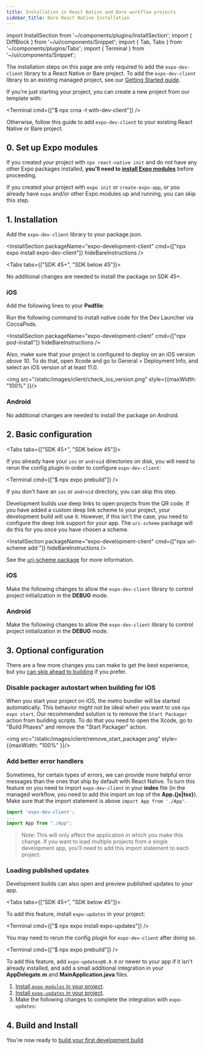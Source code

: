 ```yaml
---
title: Installation in React Native and Bare workflow projects
sidebar_title: Bare React Native Installation
---
```


import InstallSection from '~/components/plugins/InstallSection';
import { DiffBlock } from '~/ui/components/Snippet';
import { Tab, Tabs } from '~/components/plugins/Tabs';
import { Terminal } from '~/ui/components/Snippet';

The installation steps on this page are only required to add the `expo-dev-client` library to a React Native or Bare project. To add the `expo-dev-client` library to an existing managed project, see our [Getting Started guide](getting-started.md).

If you're just starting your project, you can create a new project from our template with:

<Terminal cmd={["$ npx crna -t with-dev-client"]} />

Otherwise, follow this guide to add `expo-dev-client` to your existing React Native or Bare project.

## 0. Set up Expo modules

If you created your project with `npx react-native init` and do not have any other Expo packages installed, **you'll need to [install Expo modules](../bare/installing-expo-modules)** before proceeding.

If you created your project with `expo init` or `create-expo-app`, or you already have `expo` and/or other Expo modules up and running, you can skip this step.

## 1. Installation

Add the `expo-dev-client` library to your package.json.

<InstallSection packageName="expo-development-client" cmd={["npx expo install expo-dev-client"]} hideBareInstructions />

<Tabs tabs={["SDK 45+", "SDK below 45"]}>

<Tab >

No additional changes are needed to install the package on SDK 45+.

</Tab >

<Tab >

### iOS

Add the following lines to your **Podfile**:

<DiffBlock source="/static/diffs/client/podfile.diff" />

Run the following command to install native code for the Dev Launcher via CocoaPods.

<InstallSection packageName="expo-development-client" cmd={["npx pod-install"]} hideBareInstructions />

Also, make sure that your project is configured to deploy on an iOS version _above 10_.
To do that, open Xcode and go to General > Deployment Info, and select an iOS version of at least 11.0.

<img src="/static/images/client/check_ios_version.png" style={{maxWidth: "100%" }}/>

### Android

No additional changes are needed to install the package on Android.

</Tab >

</Tabs >

## 2. Basic configuration

<Tabs tabs={["SDK 45+", "SDK below 45"]}>

<Tab >

If you already have your `ios` or `android` directories on disk, you will need to rerun the config plugin in order to configure `expo-dev-client`:

<Terminal cmd={["$ npx expo prebuild"]} />

If you don't have an `ios` or `android` directory, you can skip this step.

</Tab >

<Tab >

Development builds use deep links to open projects from the QR code. If you have added a custom deep link scheme to your project, your development build will use it. However, if this isn't the case, you need to configure the deep link support for your app. The `uri-scheme` package will do this for you once you have chosen a scheme.

<InstallSection packageName="expo-development-client" cmd={["npx uri-scheme add <your scheme>"]} hideBareInstructions />

See the [uri-scheme package](https://www.npmjs.com/package/uri-scheme) for more information.

### iOS

Make the following changes to allow the `expo-dev-client` library to control project initialization in the **DEBUG** mode.

<DiffBlock source="/static/diffs/client/app-delegate-expo-modules.diff" />

### Android

Make the following changes to allow the `expo-dev-client` library to control project initialization in the **DEBUG** mode.

<DiffBlock source="/static/diffs/client/main-activity-and-application-expo-modules.diff" />

</Tab>

</Tabs>

## 3. Optional configuration

There are a few more changes you can make to get the best experience, but you [can skip ahead to building](/development/getting-started/#building-and-installing-your-first-development-build) if you prefer.

### Disable packager autostart when building for iOS

When you start your project on iOS, the metro bundler will be started automatically. This behavior might not be ideal when you want to use `npx expo start`. Our recommended solution is to remove the `Start Packager` action from building scripts. To do that you need to open the Xcode, go to "Build Phases" and remove the "Start Packager" action.

<img src="/static/images/client/remove_start_packager.png" style={{maxWidth: "100%" }}/>

### Add better error handlers

Sometimes, for certain types of errors, we can provide more helpful error messages than the ones that ship by default with React Native. To turn this feature on you need to import `expo-dev-client` in your **index** file (in the managed workflow, you need to add this import on top of the **App.&lbrace;js|tsx&rbrace;**). Make sure that the import statement is above `import App from './App'`.

```js
import 'expo-dev-client';
...
import App from "./App";
```

> Note: This will only affect the application in which you make this change. If you want to load multiple projects from a single development app, you'll need to add this import statement to each project.

### Loading published updates

Development builds can also open and preview published updates to your app.

<Tabs tabs={["SDK 45+", "SDK below 45"]}>

<Tab>

To add this feature, install `expo-updates` in your project:

<Terminal cmd={["$ npx expo install expo-updates"]} />

You may need to rerun the config plugin for `expo-dev-client` after doing so.

<Terminal cmd={["$ npx expo prebuild"]} />

</Tab>

<Tab>

To add this feature, add `expo-updates@0.8.0` or newer to your app if it isn't already installed, and add a small additional integration in your **AppDelegate.m** and **MainApplication.java** files.

1. [Install `expo-modules` in your project](../bare/installing-expo-modules.md).
2. [Install `expo-updates` in your project](../bare/installing-updates.md).
3. Make the following changes to complete the integration with `expo-updates`:

<DiffBlock source="/static/diffs/client/app-delegate-updates.diff" />

<DiffBlock source="/static/diffs/client/main-application-updates.diff" />

</Tab>

</Tabs>

## 4. Build and Install

You're now ready to [build your first development build](/development/getting-started.md#creating-and-installing-your-first-development-build).
